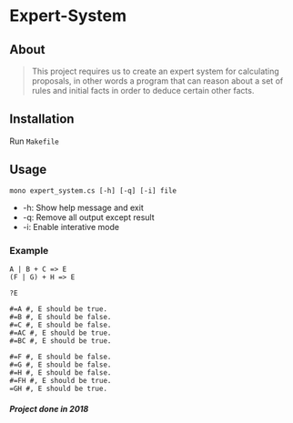 # Expert-System

About
-----
>This project requires us to create an expert system for calculating proposals, in other words a program that can reason about a set of rules and initial facts in order to deduce certain other facts.

Installation
------------
Run `Makefile`

Usage
-----
`mono expert_system.cs [-h] [-q] [-i] file`
* -h: Show help message and exit
* -q: Remove all output except result
* -i: Enable interative mode

### Example
```
A | B + C => E
(F | G) + H => E

?E

#=A #, E should be true.
#=B #, E should be false.
#=C #, E should be false.
#=AC #, E should be true.
#=BC #, E should be true.

#=F #, E should be false.
#=G #, E should be false.
#=H #, E should be false.
#=FH #, E should be true.
=GH #, E should be true.
```

##### Project done in 2018
